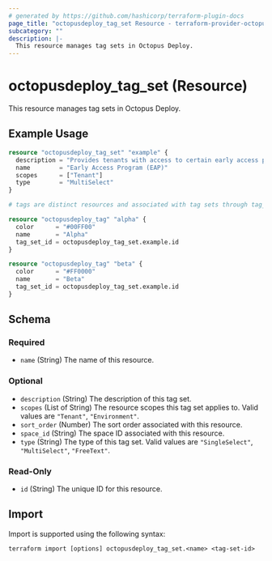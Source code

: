 ```yaml
---
# generated by https://github.com/hashicorp/terraform-plugin-docs
page_title: "octopusdeploy_tag_set Resource - terraform-provider-octopusdeploy"
subcategory: ""
description: |-
  This resource manages tag sets in Octopus Deploy.
---
```


# octopusdeploy_tag_set (Resource)

This resource manages tag sets in Octopus Deploy.

## Example Usage

```terraform
resource "octopusdeploy_tag_set" "example" {
  description = "Provides tenants with access to certain early access programs."
  name        = "Early Access Program (EAP)"
  scopes      = ["Tenant"]
  type        = "MultiSelect"
}

# tags are distinct resources and associated with tag sets through tag_set_id

resource "octopusdeploy_tag" "alpha" {
  color      = "#00FF00"
  name       = "Alpha"
  tag_set_id = octopusdeploy_tag_set.example.id
}

resource "octopusdeploy_tag" "beta" {
  color      = "#FF0000"
  name       = "Beta"
  tag_set_id = octopusdeploy_tag_set.example.id
}
```

<!-- schema generated by tfplugindocs -->
## Schema

### Required

- `name` (String) The name of this resource.

### Optional

- `description` (String) The description of this tag set.
- `scopes` (List of String) The resource scopes this tag set applies to. Valid values are `"Tenant"`, `"Environment"`.
- `sort_order` (Number) The sort order associated with this resource.
- `space_id` (String) The space ID associated with this resource.
- `type` (String) The type of this tag set. Valid values are `"SingleSelect"`, `"MultiSelect"`, `"FreeText"`.

### Read-Only

- `id` (String) The unique ID for this resource.

## Import

Import is supported using the following syntax:

```shell
terraform import [options] octopusdeploy_tag_set.<name> <tag-set-id>
```
